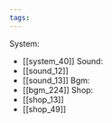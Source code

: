 ```yaml
---
tags:
---
```

System:
- [[system_40]]
Sound:
- [[sound_12]]
- [[sound_13]]
Bgm:
- [[bgm_224]]
Shop:
- [[shop_13]]
- [[shop_49]]

